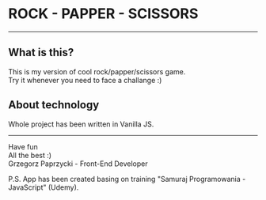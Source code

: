 # ROCK - PAPPER - SCISSORS

----------------

## What is this?
This is my version of cool rock/papper/scissors game.<br/>
Try it whenever you need to face a challange :)

## About technology
Whole project has been written in Vanilla JS.

----------

Have fun<br/>
All the best :)<br/>
Grzegorz Paprzycki - Front-End Developer  

P.S. App has been created basing on training "Samuraj Programowania - JavaScript" (Udemy). 
